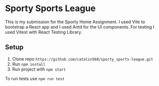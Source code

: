 # Sporty Sports League

This is my submission for the Sporty Home Assignment. I used Vite to bootstrap a React app and I used Antd for the UI components. For testing I used Vitest with React Testing Library.

## Setup

1. Clone repo `https://github.com/catalin560/sporty_sports-league.git`
2. Run `npm install`
3. Run project with `npm start`

To run tests use `npm run test`
